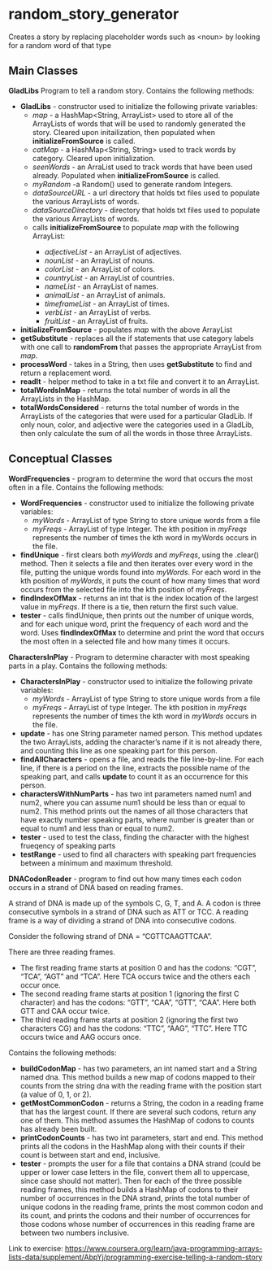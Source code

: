 # random_story_generator
Creates a story by replacing placeholder words such as &lt;noun> by looking for a random word of that type

## Main Classes

<b>GladLibs</b> Program to tell a random story. Contains the following methods:
* <b>GladLibs</b> - constructor used to initialize the following private variables:
  * *map* - a HashMap<String, ArrayList<String>> used to store all of the ArrayLists of words that will be used to randomly generated the story. Cleared upon initailization, then populated when <b>initializeFromSource</b> is called.
  * *catMap* - a HashMap<String, String> used to track words by category. Cleared upon initialization.
  * *seenWords* - an ArraList<String> used to track words that have been used already. Populated when <b>initializeFromSource</b> is called.
  * *myRandom* -a Random() used to generate random Integers.
  * *dataSourceURL* - a url directory that holds txt files used to populate the various ArrayLists of words.
  * *dataSourceDirectory* - directory that holds txt files used to populate the various ArrayLists of words.
  * calls <b>initializeFromSource</b> to populate *map* with the following ArrayList<String>:
    * *adjectiveList* - an ArrayList<String> of adjectives.
    * *nounList* - an ArrayList<String> of nouns.
    * *colorList* - an ArrayList<String> of colors.
    * *countryList* - an ArrayList<String> of countries.
    * *nameList* - an ArrayList<String> of names.
    * *animalList* - an ArrayList<String> of animals.
    * *timeframeList* - an ArrayList<String> of times.
    * *verbList* - an ArrayList<String> of verbs.
    * *fruitList* - an ArrayList<String> of fruits.
* <b>initializeFromSource</b> - populates *map* with the above ArrayList<String>
* <b>getSubstitute</b> - replaces all the if statements that use category labels with one call to <b>randomFrom</b> that passes the appropriate ArrayList from *map*.
* <b>processWord</b> - takes in a String, then uses <b>getSubstitute</b> to find and return a replacement word. 
* <b>readIt</b> - helper method to take in a txt file and convert it to an ArrayList<String>.
* <b>totalWordsInMap</b> - returns the total number of words in all the ArrayLists in the HashMap.
* <b>totalWordsConsidered</b> - returns the total number of words in the ArrayLists of the categories that were used for a particular GladLib. If only noun, color, and adjective were the categories used in a GladLib, then only calculate the sum of all the words in those three ArrayLists.

## Conceptual Classes

<b>WordFrequencies</b> - program to determine the word that occurs the most often in a file. Contains the following methods:
* <b>WordFrequencies</b> - constructor used to initialize the following private variables:
  * *myWords* - ArrayList of type String to store unique words from a file
  * *myFreqs* - ArrayList of type Integer. The kth position in *myFreqs* represents the number of times the kth word in myWords occurs in the file.
* <b>findUnique</b> - first clears both *myWords* and *myFreqs*, using the .clear() method. Then it selects a file and then iterates over every word in the file, putting the unique words found into *myWords*. For each word in the kth position of *myWords*, it puts the count of how many times that word occurs from the selected file into the kth position of *myFreqs*.
* <b>findIndexOfMax</b> - returns an int that is the index location of the largest value in *myFreqs*. If there is a tie, then return the first such value.
* <b>tester</b> - calls findUnique, then prints out the number of unique words, and for each unique word, print the frequency of each word and the word. Uses <b>findIndexOfMax</b> to determine and print the word that occurs the most often in a selected file and how many times it occurs.

<b>CharactersInPlay</b> - Program to determine character with most speaking parts in a play. Contains the following methods:
* <b>CharactersInPlay</b> - constructor used to initialize the following private variables:
  * *myWords* - ArrayList of type String to store unique words from a file
  * *myFreqs* - ArrayList of type Integer. The kth position in *myFreqs* represents the number of times the kth word in *myWords* occurs in the file.
* <b>update</b> - has one String parameter named person. This method updates the two ArrayLists, adding the character’s name if it is not already there, and counting this line as one speaking part for this person.
* <b>findAllCharacters</b> - opens a file, and reads the file line-by-line. For each line, if there is a period on the line, extracts the possible name of the speaking part, and calls <b>update</b> to count it as an occurrence for this person.
* <b>charactersWithNumParts</b> - has two int parameters named num1 and num2, where you can assume num1 should be less than or equal to num2. This method prints out the names of all those characters that have exactly number speaking parts, where number is greater than or equal to num1 and less than or equal to num2. 
* <b>tester</b> - used to test the class, finding the character with the highest frueqency of speaking parts
* <b>testRange</b> - used to find all characters with speaking part frequencies between a minimum and maximum threshold.

<b>DNACodonReader</b> - program to find out how many times each codon occurs in a strand of DNA based on reading frames. 

A strand of DNA is made up of the symbols C, G, T, and A. A codon is three consecutive symbols in a strand of DNA such as ATT or TCC. A reading frame is a way of dividing a strand of DNA into consecutive codons. 

Consider the following strand of DNA = “CGTTCAAGTTCAA”.

There are three reading frames.

* The first reading frame starts at position 0 and has the codons: “CGT”, “TCA”, “AGT” and “TCA”. Here TCA occurs twice and the others each occur once.
* The second reading frame starts at position 1 (ignoring the first C character) and has the codons: “GTT”, “CAA”, “GTT”, “CAA”. Here both GTT and CAA occur twice.
* The third reading frame starts at position 2 (ignoring the first two characters CG) and has the codons: “TTC”, “AAG”, “TTC”. Here TTC occurs twice and AAG occurs once.

Contains the following methods:
* <b>buildCodonMap</b> - has two parameters, an int named start and a String named dna. This method builds a new map of codons mapped to their counts from the string dna with the reading frame with the position start (a value of 0, 1, or 2).
* <b>getMostCommonCodon</b> - returns a String, the codon in a reading frame that has the largest count. If there are several such codons, return any one of them. This method assumes the HashMap of codons to counts has already been built.
* <b>printCodonCounts</b> - has two int parameters, start and end. This method prints all the codons in the HashMap along with their counts if their count is between start and end, inclusive.
* <b>tester</b> - prompts the user for a file that contains a DNA strand (could be upper or lower case letters in the file, convert them all to uppercase, since case should not matter). Then for each of the three possible reading frames, this method builds a HashMap of codons to their number of occurrences in the DNA strand, prints the total number of unique codons in the reading frame, prints the most common codon and its count, and prints the codons and their number of occurrences for those codons whose number of occurrences in this reading frame are between two numbers inclusive.

Link to exercise: https://www.coursera.org/learn/java-programming-arrays-lists-data/supplement/AbpYj/programming-exercise-telling-a-random-story

